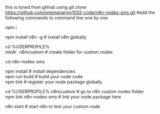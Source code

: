 
this is loned from github using 
git clone https://github.com/onemanarmy1032-code/n8n-nodes-sms.git
#add the following commands to command line one by one

npm i

npm install n8n -g             # install n8n globally

cd %USERPROFILE%  
mkdir .n8n\custom              # create folder for custom nodes  

cd n8n-nodes-sms  

npm install                   # install dependencies  
npm run build                 # build your node code  
npm link                      # register your node package globally  

cd %USERPROFILE%\.n8n\custom  # go to n8n custom nodes folder  
npm link n8n-nodes-sms         # link your node package here  

n8n start                     # start n8n to test your custom node  
